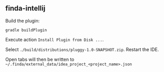 ## finda-intellij

Build the plugin:

```
gradle buildPlugin
```

Execute action `Install Plugin from Disk ...`.

Select `./build/distributions/pluggy-1.0-SNAPSHOT.zip`. Restart the IDE.

Open tabs will then be written to `~/.finda/external_data/idea_project_<project_name>.json` 